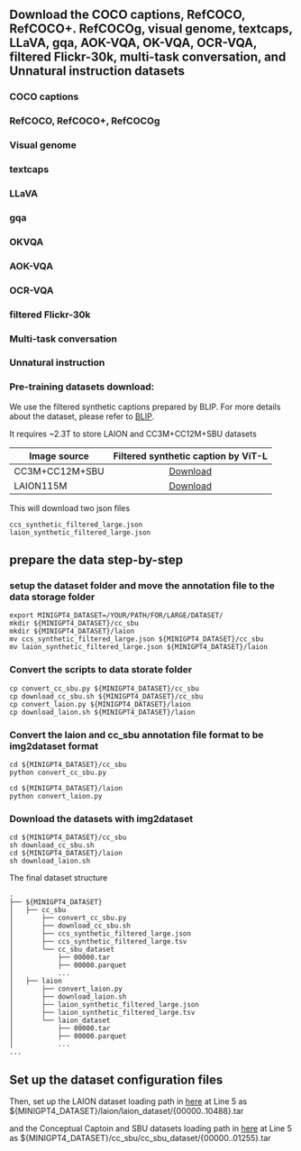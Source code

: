 ## Download the COCO captions, RefCOCO, RefCOCO+. RefCOCOg, visual genome, textcaps, LLaVA, gqa, AOK-VQA, OK-VQA, OCR-VQA, filtered Flickr-30k, multi-task conversation, and Unnatural instruction datasets

### COCO captions


### RefCOCO, RefCOCO+, RefCOCOg

### Visual genome

### textcaps

### LLaVA

### gqa

### OKVQA

### AOK-VQA

### OCR-VQA

### filtered Flickr-30k

### Multi-task conversation

### Unnatural instruction













### Pre-training datasets download:
We use the filtered synthetic captions prepared by BLIP. For more details about the dataset, please refer to [BLIP](https://github.com/salesforce/BLIP).

It requires ~2.3T to store LAION and CC3M+CC12M+SBU datasets

Image source | Filtered synthetic caption by ViT-L
--- | :---:
CC3M+CC12M+SBU | <a href="https://storage.googleapis.com/sfr-vision-language-research/BLIP/datasets/ccs_synthetic_filtered_large.json">Download</a>
LAION115M |  <a href="https://storage.googleapis.com/sfr-vision-language-research/BLIP/datasets/laion_synthetic_filtered_large.json">Download</a>

This will download two json files 
```
ccs_synthetic_filtered_large.json
laion_synthetic_filtered_large.json
```

## prepare the data step-by-step


### setup the dataset folder and move the annotation file to the data storage folder
```
export MINIGPT4_DATASET=/YOUR/PATH/FOR/LARGE/DATASET/
mkdir ${MINIGPT4_DATASET}/cc_sbu
mkdir ${MINIGPT4_DATASET}/laion
mv ccs_synthetic_filtered_large.json ${MINIGPT4_DATASET}/cc_sbu
mv laion_synthetic_filtered_large.json ${MINIGPT4_DATASET}/laion
```

### Convert the scripts to data storate folder
```
cp convert_cc_sbu.py ${MINIGPT4_DATASET}/cc_sbu
cp download_cc_sbu.sh ${MINIGPT4_DATASET}/cc_sbu
cp convert_laion.py ${MINIGPT4_DATASET}/laion
cp download_laion.sh ${MINIGPT4_DATASET}/laion
```


### Convert the laion and cc_sbu annotation file format to be img2dataset format
```
cd ${MINIGPT4_DATASET}/cc_sbu
python convert_cc_sbu.py

cd ${MINIGPT4_DATASET}/laion
python convert_laion.py
```

### Download the datasets with img2dataset
```
cd ${MINIGPT4_DATASET}/cc_sbu
sh download_cc_sbu.sh
cd ${MINIGPT4_DATASET}/laion
sh download_laion.sh
```


The final dataset structure

```
.
├── ${MINIGPT4_DATASET}
│   ├── cc_sbu
│       ├── convert_cc_sbu.py
│       ├── download_cc_sbu.sh
│       ├── ccs_synthetic_filtered_large.json
│       ├── ccs_synthetic_filtered_large.tsv
│       └── cc_sbu_dataset
│           ├── 00000.tar
│           ├── 00000.parquet
│           ...
│   ├── laion
│       ├── convert_laion.py
│       ├── download_laion.sh
│       ├── laion_synthetic_filtered_large.json
│       ├── laion_synthetic_filtered_large.tsv
│       └── laion_dataset
│           ├── 00000.tar
│           ├── 00000.parquet
│           ...
...   
```


## Set up the dataset configuration files

Then, set up the LAION dataset loading path in 
[here](../minigpt4/configs/datasets/laion/defaults.yaml#L5) at Line 5 as 
${MINIGPT4_DATASET}/laion/laion_dataset/{00000..10488}.tar

and the Conceptual Captoin and SBU datasets loading path in 
[here](../minigpt4/configs/datasets/cc_sbu/defaults.yaml#L5) at Line 5 as 
${MINIGPT4_DATASET}/cc_sbu/cc_sbu_dataset/{00000..01255}.tar



